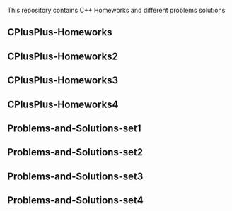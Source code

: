 This repository contains C++ Homeworks and different problems solutions

## CPlusPlus-Homeworks
## CPlusPlus-Homeworks2
## CPlusPlus-Homeworks3
## CPlusPlus-Homeworks4

## Problems-and-Solutions-set1

## Problems-and-Solutions-set2

## Problems-and-Solutions-set3

## Problems-and-Solutions-set4
